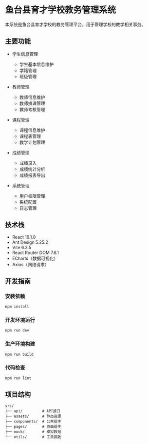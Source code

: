 # 鱼台县育才学校教务管理系统

本系统是鱼台县育才学校的教务管理平台，用于管理学校的教学相关事务。

## 主要功能

- 学生信息管理
  - 学生基本信息维护
  - 学籍管理
  - 班级管理

- 教师管理
  - 教师信息维护
  - 教师排课管理
  - 教师考核管理

- 课程管理
  - 课程信息维护
  - 课程表管理
  - 教学计划管理

- 成绩管理
  - 成绩录入
  - 成绩统计分析
  - 成绩报表导出

- 系统管理
  - 用户权限管理
  - 系统配置
  - 日志管理

## 技术栈

- React 19.1.0
- Ant Design 5.25.2
- Vite 6.3.5
- React Router DOM 7.6.1
- ECharts（数据可视化）
- Axios（网络请求）

## 开发指南

### 安装依赖
```bash
npm install
```

### 开发环境运行
```bash
npm run dev
```

### 生产环境构建
```bash
npm run build
```

### 代码检查
```bash
npm run lint
```

## 项目结构

```
src/
├── api/         # API接口
├── assets/      # 静态资源
├── components/  # 公共组件
├── pages/       # 页面组件
├── mock/        # 模拟数据
└── utils/       # 工具函数
```
